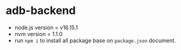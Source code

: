 # adb-backend
* node.js version = v16.15.1
* nvm version = 1.1.0
* run `npm i` to install all package base on `package.json` document.
